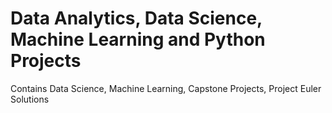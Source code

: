 # Data Analytics, Data Science, Machine Learning and Python Projects
Contains Data Science, Machine Learning, Capstone Projects, Project Euler Solutions

